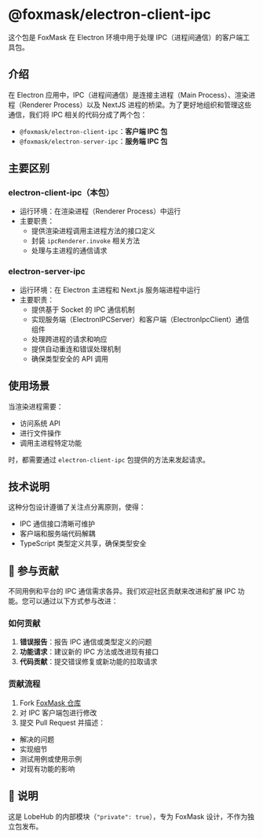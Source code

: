 # @foxmask/electron-client-ipc

这个包是 FoxMask 在 Electron 环境中用于处理 IPC（进程间通信）的客户端工具包。

## 介绍

在 Electron 应用中，IPC（进程间通信）是连接主进程（Main Process）、渲染进程（Renderer Process）以及 NextJS 进程的桥梁。为了更好地组织和管理这些通信，我们将 IPC 相关的代码分成了两个包：

- `@foxmask/electron-client-ipc`：**客户端 IPC 包**
- `@foxmask/electron-server-ipc`：**服务端 IPC 包**

## 主要区别

### electron-client-ipc（本包）

- 运行环境：在渲染进程（Renderer Process）中运行
- 主要职责：
  - 提供渲染进程调用主进程方法的接口定义
  - 封装 `ipcRenderer.invoke` 相关方法
  - 处理与主进程的通信请求

### electron-server-ipc

- 运行环境：在 Electron 主进程和 Next.js 服务端进程中运行
- 主要职责：
  - 提供基于 Socket 的 IPC 通信机制
  - 实现服务端（ElectronIPCServer）和客户端（ElectronIpcClient）通信组件
  - 处理跨进程的请求和响应
  - 提供自动重连和错误处理机制
  - 确保类型安全的 API 调用

## 使用场景

当渲染进程需要：

- 访问系统 API
- 进行文件操作
- 调用主进程特定功能

时，都需要通过 `electron-client-ipc` 包提供的方法来发起请求。

## 技术说明

这种分包设计遵循了关注点分离原则，使得：

- IPC 通信接口清晰可维护
- 客户端和服务端代码解耦
- TypeScript 类型定义共享，确保类型安全

## 🤝 参与贡献

不同用例和平台的 IPC 通信需求各异。我们欢迎社区贡献来改进和扩展 IPC 功能。您可以通过以下方式参与改进：

### 如何贡献

1. **错误报告**：报告 IPC 通信或类型定义的问题
2. **功能请求**：建议新的 IPC 方法或改进现有接口
3. **代码贡献**：提交错误修复或新功能的拉取请求

### 贡献流程

1. Fork [FoxMask 仓库](https://github.com/qifarer/foxmask)
2. 对 IPC 客户端包进行修改
3. 提交 Pull Request 并描述：

- 解决的问题
- 实现细节
- 测试用例或使用示例
- 对现有功能的影响

## 📌 说明

这是 LobeHub 的内部模块（`"private": true`），专为 FoxMask 设计，不作为独立包发布。
